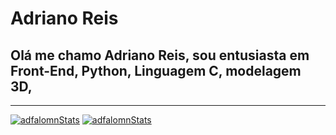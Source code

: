 <style>
    .separator {
        background-color: rgb(145, 145, 90);
    }
</style>

# Adriano Reis

## Olá me chamo Adriano Reis, sou entusiasta em Front-End, Python, Linguagem C, modelagem 3D,

---

[![adfalomnStats](https://github-readme-stats.vercel.app/api?username=adfalomnlaeninfus&theme=ayu-mirage)](https://github.com/AdfalomnLaeninfus)
[![adfalomnStats](https://github-readme-stats.vercel.app/api/top-langs?username=adfalomnlaeninfus&theme=ayu-mirage)](https://github.com/AdfalomnLaeninfus)

